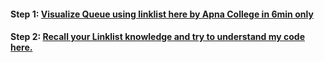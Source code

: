 #### **Step 1:** [Visualize Queue using linklist here by Apna College in 6min only](https://youtu.be/Yi8Im4_eSQI)

#### **Step 2:** [Recall your Linklist knowledge and try to understand my code here.](queue_LL.cpp)
